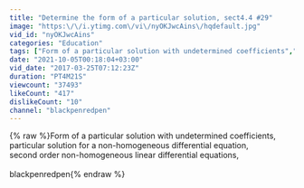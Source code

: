 ```yaml
---
title: "Determine the form of a particular solution, sect4.4 #29"
image: "https:\/\/i.ytimg.com\/vi\/nyOKJwcAins\/hqdefault.jpg"
vid_id: "nyOKJwcAins"
categories: "Education"
tags: ["Form of a particular solution with undetermined coefficients","particular solution for a non-homogeneous differential equation","blackpenredpen"]
date: "2021-10-05T00:18:04+03:00"
vid_date: "2017-03-25T07:12:23Z"
duration: "PT4M21S"
viewcount: "37493"
likeCount: "417"
dislikeCount: "10"
channel: "blackpenredpen"
---
```

{% raw %}Form of a particular solution with undetermined coefficients, <br />particular solution for a non-homogeneous differential equation, <br />second order non-homogeneous linear differential equations, <br /><br />blackpenredpen{% endraw %}
